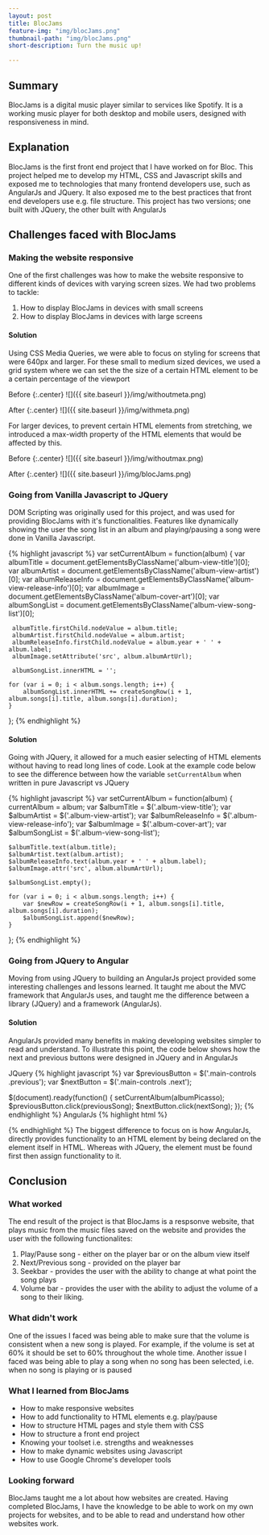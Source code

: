 ```yaml
---
layout: post
title: BlocJams
feature-img: "img/blocJams.png"
thumbnail-path: "img/blocJams.png"
short-description: Turn the music up!

---
```

## Summary
BlocJams is a digital music player similar to services like Spotify. It is a working music player for both desktop and mobile users, designed with responsiveness in mind.

## Explanation
BlocJams is the first front end project that I have worked on for Bloc. This project helped me to develop my HTML, CSS and Javascript skills and exposed me to technologies that many frontend developers use, such as AngularJs and JQuery. It also exposed me to the best practices that front end developers use e.g. file structure. This project has two versions; one built with JQuery, the other built with AngularJs

## Challenges faced with BlocJams

### Making the website responsive
One of the first challenges was how to make the website responsive to different kinds of devices with varying screen sizes. We had two problems to tackle:
1. How to display BlocJams in devices with small screens
2. How to display BlocJams in devices with large screens

#### Solution
Using CSS Media Queries, we were able to focus on styling for screens that were 640px and larger. For these small to medium sized devices, we used a grid system where we can set the the size of a certain HTML element to be a certain percentage of the viewport

Before
{:.center}
![]({{ site.baseurl }}/img/withoutmeta.png)

After
{:.center}
![]({{ site.baseurl }}/img/withmeta.png)

For larger devices, to prevent certain HTML elements from stretching, we introduced a max-width property of the HTML elements that would be affected by this.

Before
{:.center}
![]({{ site.baseurl }}/img/withoutmax.png)

After
{:.center}
![]({{ site.baseurl }}/img/blocJams.png)

### Going from Vanilla Javascript to JQuery
DOM Scripting was originally used for this project, and was used for providing BlocJams with it's functionalities. Features like dynamically showing the user the song list in an album and playing/pausing a song were done in Vanilla Javascript. 

{% highlight javascript %}
var setCurrentAlbum = function(album) {
     var albumTitle = document.getElementsByClassName('album-view-title')[0];
     var albumArtist = document.getElementsByClassName('album-view-artist')[0];
     var albumReleaseInfo = document.getElementsByClassName('album-view-release-info')[0];
     var albumImage = document.getElementsByClassName('album-cover-art')[0];
     var albumSongList = document.getElementsByClassName('album-view-song-list')[0];
     
     albumTitle.firstChild.nodeValue = album.title;
     albumArtist.firstChild.nodeValue = album.artist;
     albumReleaseInfo.firstChild.nodeValue = album.year + ' ' + album.label;
     albumImage.setAttribute('src', album.albumArtUrl);
     
     albumSongList.innerHTML = '';
     
    for (var i = 0; i < album.songs.length; i++) {
        albumSongList.innerHTML += createSongRow(i + 1, album.songs[i].title, album.songs[i].duration);
    }
};
{% endhighlight %}

#### Solution
Going with JQuery, it allowed for a much easier selecting of HTML elements without having to read long lines of code. Look at the example code below to see the difference between how the variable `setCurrentAlbum` when written in pure Javascript vs JQuery

{% highlight javascript %}
var setCurrentAlbum = function(album) {
    currentAlbum = album;
    var $albumTitle = $('.album-view-title');
    var $albumArtist = $('.album-view-artist');
    var $albumReleaseInfo = $('.album-view-release-info');
    var $albumImage = $('.album-cover-art');
    var $albumSongList = $('.album-view-song-list');
    
    $albumTitle.text(album.title);
    $albumArtist.text(album.artist);
    $albumReleaseInfo.text(album.year + ' ' + album.label);
    $albumImage.attr('src', album.albumArtUrl);
    
    $albumSongList.empty();
    
    for (var i = 0; i < album.songs.length; i++) {
        var $newRow = createSongRow(i + 1, album.songs[i].title, album.songs[i].duration);
        $albumSongList.append($newRow);
    }
};
{% endhighlight %}
### Going from JQuery to Angular
Moving from using JQuery to building an AngularJs project provided some interesting challenges and lessons learned. It taught me about the MVC framework that AngularJs uses, and taught me the difference between a library (JQuery) and a framework (AngularJs).

#### Solution
AngularJs provided many benefits in making developing websites simpler to read and understand. To illustrate this point, the code below shows how the next and previous buttons were designed in JQuery and in AngularJs

JQuery
{% highlight javascript %}
var $previousButton = $('.main-controls .previous');
var $nextButton = $('.main-controls .next');

$(document).ready(function() {
    setCurrentAlbum(albumPicasso);
    $previousButton.click(previousSong);
    $nextButton.click(nextSong);
});
{% endhighlight %}
AngularJs
{% highlight html %}
<div class="main-controls">
    <a class="previous" ng-click="previousSong()">
        <span class="ion-skip-backward"></span>
    </a>
    <a class="next" ng-click="nextSong()">
        <span class="ion-skip-forward"></span>
    </a>
</div>
{% endhighlight %}
The biggest difference to focus on is how AngularJs, directly provides functionality to an HTML element by being declared on the element itself in HTML. Whereas with JQuery, the element must be found first then assign functionality to it. 

## Conclusion
### What worked
The end result of the project is that BlocJams is a respsonve website, that plays music from the music files saved on the website and provides the user with the following functionalites:
1. Play/Pause song - either on the player bar or on the album view itself
1. Next/Previous song - provided on the player bar
1. Seekbar - provides the user with the ability to change at what point the song plays
1. Volume bar - provides the user with the ability to adjust the volume of a song to their liking.

### What didn't work
One of the issues I faced was being able to make sure that the volume is consistent when a new song is played. For example, if the volume is set at 60% it should be set to 60% throughout the whole time. 
Another issue I faced was being able to play a song when no song has been selected, i.e. when no song is playing or is paused

### What I learned from BlocJams
- How to make responsive websites
- How to add functionality to HTML elements e.g. play/pause
- How to structure HTML pages and style them with CSS
- How to structure a front end project
- Knowing your toolset i.e. strengths and weaknesses
- How to make dynamic websites using Javascript
- How to use Google Chrome's developer tools

### Looking forward
BlocJams taught me a lot about how websites are created. Having completed BlocJams, I have the knowledge to be able to work on my own projects for websites, and to be able to read and understand how other websites work.
